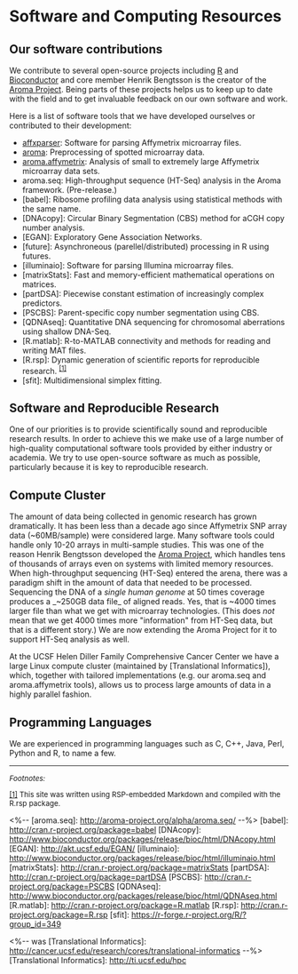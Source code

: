 # Software and Computing Resources

## Our software contributions 
We contribute to several open-source projects including [R] and
[Bioconductor] and core member Henrik Bengtsson is the creator of the
[Aroma Project].  Being parts of these projects helps us to keep up to
date with the field and to get invaluable feedback on our own software
and work.

Here is a list of software tools that we have developed ourselves or contributed to their development:

* [affxparser]: Software for parsing Affymetrix microarray files.
* [aroma]: Preprocessing of spotted microarray data.
* [aroma.affymetrix]: Analysis of small to extremely large Affymetrix microarray data sets.
* aroma.seq: High-throughput sequence (HT-Seq) analysis in the Aroma framework.  (Pre-release.)
* [babel]: Ribosome profiling data analysis using statistical
  methods with the same name.
* [DNAcopy]: Circular Binary Segmentation (CBS) method for aCGH copy
  number analysis.
* [EGAN]: Exploratory Gene Association Networks.
* [future]: Asynchroneous (parellel/distributed) processing in R using futures.
* [illuminaio]: Software for parsing Illumina microarray files.
* [matrixStats]: Fast and memory-efficient mathematical operations on matrices.
* [partDSA]: Piecewise constant estimation of increasingly complex predictors.
* [PSCBS]: Parent-specific copy number segmentation using CBS.
* [QDNAseq]: Quantitative DNA sequencing for chromosomal aberrations using shallow DNA-Seq.
* [R.matlab]: R-to-MATLAB connectivity and methods for reading and writing MAT files.
* [R.rsp]: Dynamic generation of scientific reports for reproducible
  research.&nbsp;<sup><a href="#fn1" id="r1">[1]</a></sup>
* [sfit]: Multidimensional simplex fitting.

## Software and Reproducible Research 
One of our priorities is to provide scientifically sound and
reproducible research results.  In order to achieve this we make use
of a large number of high-quality computational software tools
provided by either industry or academia.  We try to use
open-source software as much as possible, particularly because it is
key to reproducible research.

## Compute Cluster 
The amount of data being collected in genomic research has grown
dramatically.  It has been less than a decade ago since Affymetrix SNP
array data (~60MB/sample) were considered large.  Many software tools
could handle only 10-20 arrays in multi-sample studies.  This was one
of the reason Henrik Bengtsson developed the <a
href="http://www.aroma-project.org/">Aroma Project</a>, which handles
tens of thousands of arrays even on systems with limited memory
resources.  When high-throughput sequencing
(HT-Seq) entered the arena, there was a paradigm shift in the amount
of data that needed to be processed.  Sequencing the DNA of a _single
human genome_ at 50 times coverage produces a _~250GB data file_ of
aligned reads.  Yes, that is ~4000 times larger file than what we
get with microarray technologies.  (This does _not_ mean that we get
4000 times more "information" from HT-Seq data, but that is a
different story.)  We are now extending the Aroma Project for it to
support HT-Seq analysis as well.

At the UCSF Helen Diller Family Comprehensive Cancer Center we have a
large Linux compute cluster (maintained by [Translational
Informatics]), which, together with tailored implementations (e.g. our
aroma.seq and aroma.affymetrix tools), allows us to process large
amounts of data in a highly parallel fashion.

## Programming Languages 
We are experienced in programming languages such as C, C++, Java,
Perl, Python and R, to name a few.



----------------------------------------

<div style="font-size: small;">
<em>Footnotes:</em><br>

<span id="fn1"><a href="#r1">[1]</a>
This site was written using RSP-embedded Markdown and compiled with
the R.rsp package.<br></span>
</div>


[R]: http://www.r-project.org/
[Bioconductor]: http://www.bioconductor.org/
[Aroma Project]: http://www.aroma-project.org/

[affxparser]: http://www.bioconductor.org/packages/release/bioc/html/affxparser.html
[aroma]: http://www.aroma-project.org/packages/aroma/
[aroma.affymetrix]: http://cran.r-project.org/package=aroma.affymetrix
<%-- [aroma.seq]: http://aroma-project.org/alpha/aroma.seq/ --%>
[babel]: http://cran.r-project.org/package=babel
[DNAcopy]: http://www.bioconductor.org/packages/release/bioc/html/DNAcopy.html
[EGAN]: http://akt.ucsf.edu/EGAN/
[illuminaio]: http://www.bioconductor.org/packages/release/bioc/html/illuminaio.html
[matrixStats]: http://cran.r-project.org/package=matrixStats
[partDSA]: http://cran.r-project.org/package=partDSA
[PSCBS]: http://cran.r-project.org/package=PSCBS
[QDNAseq]: http://www.bioconductor.org/packages/release/bioc/html/QDNAseq.html
[R.matlab]: http://cran.r-project.org/package=R.matlab
[R.rsp]: http://cran.r-project.org/package=R.rsp
[sfit]: https://r-forge.r-project.org/R/?group_id=349

<%-- was [Translational Informatics]: http://cancer.ucsf.edu/research/cores/translational-informatics --%>
[Translational Informatics]: http://ti.ucsf.edu/hpc
